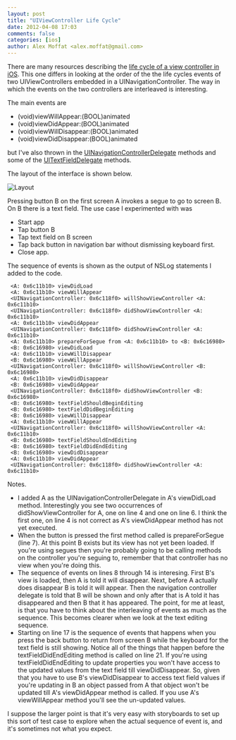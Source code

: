 ```yaml
---
layout: post
title: "UIViewController Life Cycle"
date: 2012-04-08 17:03
comments: false
categories: [ios]
author: Alex Moffat <alex.moffat@gmail.com>
---
```


There are many resources describing the [life cycle of a view controller in iOS](http://developer.apple.com/library/ios/#featuredarticles/ViewControllerPGforiPhoneOS/ViewLoadingandUnloading/ViewLoadingandUnloading.html). This one differs in looking at the order of the the life cycles events of two UIViewControllers embedded in a UINavigationController. The way in which the events on the two controllers are interleaved is interesting.

The main events are

* (void)viewWillAppear:(BOOL)animated
* (void)viewDidAppear:(BOOL)animated
* (void)viewWillDisappear:(BOOL)animated
* (void)viewDidDisappear:(BOOL)animated

but I've also thrown in the [UINavigationControllerDelegate](http://developer.apple.com/library/ios/#documentation/uikit/reference/UINavigationController_Class/Reference/Reference.html) methods and some of the [UITextFieldDelegate](http://developer.apple.com/library/ios/#documentation/uikit/reference/UITextFieldDelegate_Protocol/UITextFieldDelegate/UITextFieldDelegate.html) methods.

<!-- more -->

The layout of the interface is shown below.

![Layout](/images/2012-04-08-interface-layout.png)

Pressing button B on the first screen A invokes a segue to go to screen B. On B there is a text field. The use case I experimented with was

* Start app
* Tap button B
* Tap text field on B screen
* Tap back button in navigation bar without dismissing keyboard first.
* Close app.

The sequence of events is shown as the output of NSLog statements I added to the code.

``` text Sequence of life cycle events
 <A: 0x6c11b10> viewDidLoad
 <A: 0x6c11b10> viewWillAppear
 <UINavigationController: 0x6c118f0> willShowViewController <A: 0x6c11b10>
 <UINavigationController: 0x6c118f0> didShowViewController <A: 0x6c11b10>
 <A: 0x6c11b10> viewDidAppear
 <UINavigationController: 0x6c118f0> didShowViewController <A: 0x6c11b10>
 <A: 0x6c11b10> prepareForSegue from <A: 0x6c11b10> to <B: 0x6c16980>
 <B: 0x6c16980> viewDidLoad
 <A: 0x6c11b10> viewWillDisappear
 <B: 0x6c16980> viewWillAppear
 <UINavigationController: 0x6c118f0> willShowViewController <B: 0x6c16980>
 <A: 0x6c11b10> viewDidDisappear
 <B: 0x6c16980> viewDidAppear
 <UINavigationController: 0x6c118f0> didShowViewController <B: 0x6c16980>
 <B: 0x6c16980> textFieldShouldBeginEditing
 <B: 0x6c16980> textFieldDidBeginEditing
 <B: 0x6c16980> viewWillDisappear
 <A: 0x6c11b10> viewWillAppear
 <UINavigationController: 0x6c118f0> willShowViewController <A: 0x6c11b10>
 <B: 0x6c16980> textFieldShouldEndEditing
 <B: 0x6c16980> textFieldDidEndEditing
 <B: 0x6c16980> viewDidDisappear
 <A: 0x6c11b10> viewDidAppear
 <UINavigationController: 0x6c118f0> didShowViewController <A: 0x6c11b10>
```

Notes.

* I added A as the UINavigationControllerDelegate in A's viewDidLoad method. Interestingly you see two occurrences of didShowViewController for A, one on line 4 and one on line 6. I think the first one, on line 4 is not correct as A's viewDidAppear method has not yet executed.
* When the button is pressed the first method called is prepareForSegue (line 7). At this point B exists but its view has not yet been loaded. If you're using segues then you're probably going to be calling methods on the controller you're seguing to, remember that that controller has no view when you're doing this.
* The sequence of events on lines 8 through 14 is interesing. First B's view is loaded, then A is told it will disappear. Next, before A actually does disappear B is told it will appear. Then the navigation controller delegate is told that B will be shown and only after that is A told it has disappeared and then B that it has appeared. The point, for me at least, is that you have to think about the interleaving of events as much as the sequence. This becomes clearer when we look at the text editing sequence.
* Starting on line 17 is the sequence of events that happens when you press the back button to return from screen B while the keyboard for the text field is still showing. Notice all of the things that happen before the textFieldDidEndEditing method is called on line 21. If you're using textFieldDidEndEditing to update properties you won't have access to the updated values from the text field till viewDidDisappear. So, given that you have to use B's viewDidDisappear to access text field values if you're updating in B an object passed from A that object won't be updated till A's viewDidAppear method is called. If you use A's viewWillAppear method you'll see the un-updated values.

I suppose the larger point is that it's very easy with storyboards to set up this sort of test case to explore when the actual sequence of event is, and it's sometimes not what you expect.

